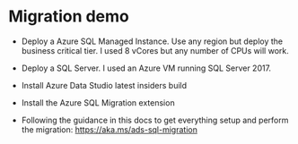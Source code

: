 # Migration demo

- Deploy a Azure SQL Managed Instance. Use any region but deploy the business critical tier. I used 8 vCores but any number of CPUs will work.

- Deploy a SQL Server. I used an Azure VM running SQL Server 2017.

- Install Azure Data Studio latest insiders build

- Install the Azure SQL Migration extension

- Following the guidance in this docs to get everything setup and perform the migration: https://aka.ms/ads-sql-migration
